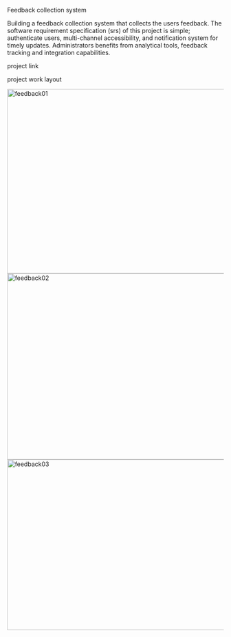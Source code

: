 Feedback collection system

Building a feedback collection system that collects the users feedback. The software requirement specification (srs) of this project is simple; authenticate users, multi-channel accessibility, and notification system for timely updates. Administrators benefits from analytical tools, feedback tracking and integration capabilities.

project link

project work layout 

<img width="756" height="428" alt="feedback01" src="https://github.com/user-attachments/assets/c412ab8e-139d-4cc5-b8f3-fde4d7b59215" />


<img width="507" height="432" alt="feedback02" src="https://github.com/user-attachments/assets/2192077c-e3ff-47b6-8e19-bab723e59b66" />
 

<img width="945" height="396" alt="feedback03" src="https://github.com/user-attachments/assets/0c63b7b6-1dbe-4526-b4eb-fdc214a3ec6d" />


